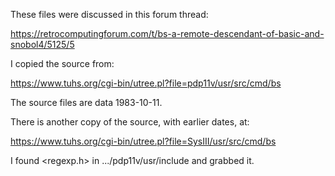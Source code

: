 These files were discussed in this forum thread:

https://retrocomputingforum.com/t/bs-a-remote-descendant-of-basic-and-snobol4/5125/5


I copied the source from:

https://www.tuhs.org/cgi-bin/utree.pl?file=pdp11v/usr/src/cmd/bs

The source files are data 1983-10-11.


There is another copy of the source, with earlier dates, at:

https://www.tuhs.org/cgi-bin/utree.pl?file=SysIII/usr/src/cmd/bs


I found <regexp.h> in .../pdp11v/usr/include and grabbed it.
